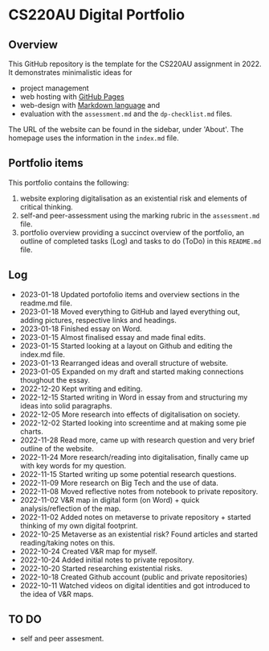 # CS220AU Digital Portfolio

## Overview

This GitHub repository is the template for the CS220AU assignment in 2022. It demonstrates minimalistic ideas for

* project management
* web hosting with [GitHub Pages](https://pages.github.com) 
* web-design with [Markdown language](https://docs.github.com/en/get-started/writing-on-github/getting-started-with-writing-and-formatting-on-github/basic-writing-and-formatting-syntax) and
* evaluation with the `assessment.md` and the `dp-checklist.md` files.


The URL of the website can be found in the sidebar, under 'About'. The homepage uses the information in the `index.md` file.

## Portfolio items

This portfolio contains the following:

1. website exploring digitalisation as an existential risk and elements of critical thinking. 
2. self-and peer-assessment using the marking rubric in the `assessment.md` file. 
3. portfolio overview providing a succinct overview of the portfolio, an outline of completed tasks (Log) and tasks to do (ToDo) in this `README.md` file.


## Log 
* 2023-01-18 Updated portofolio items and overview sections in the readme.md file.
* 2023-01-18 Moved everything to GitHub and layed everything out, adding pictures, respective links and headings.
* 2023-01-18 Finished essay on Word.  
* 2023-01-15 Almost finalised essay and made final edits. 
* 2023-01-15 Started looking at a layout on Github and editing the index.md file.
* 2023-01-13 Rearranged ideas and overall structure of website.
* 2023-01-05 Expanded on my draft and started making connections thoughout the essay.
* 2022-12-20 Kept writing and editing.
* 2022-12-15 Started writing in Word in essay from and structuring my ideas into solid paragraphs. 
* 2022-12-05 More research into effects of digitalisation on society.
* 2022-12-02 Started looking into screentime and at making some pie charts. 
* 2022-11-28 Read more, came up with research question and very brief outline of the website.
* 2022-11-24 More research/reading into digitalisation, finally came up with key words for my question.
* 2022-11-15 Started writing up some potential research questions.
* 2022-11-09 More research on Big Tech and the use of data.
* 2022-11-08 Moved reflective notes from notebook to private repository.
* 2022-11-02 V&R map in digital form (on Word) + quick analysis/reflection of the map.
* 2022-11-02 Added notes on metaverse to private repository + started thinking of my own digital footprint.
* 2022-10-25 Metaverse as an existential risk? Found articles and started reading/taking notes on this.
* 2022-10-24 Created V&R map for myself.
* 2022-10-24 Added initial notes to private repository.
* 2022-10-20 Started researching existential risks.
* 2022-10-18 Created Github account (public and private repositories) 
* 2022-10-11 Watched videos on digital identities and got introduced to the idea of V&R maps.

## TO DO  
* self and peer assesment.

